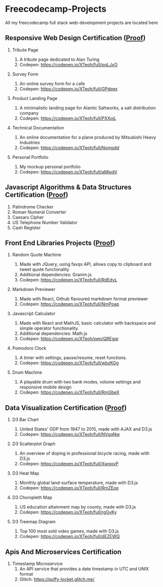 # Freecodecamp-Projects
All my freecodecamp full stack web-development projects are located here

Responsive Web Design Certification ([Proof](https://www.freecodecamp.org/certification/mrgernae/responsive-web-design))
---
1. Tribute Page
   1. A tribute page dedicated to Alan Turing
   2. Codepen: https://codepen.io/XTeoh/full/pqLJxO
  
2. Survey Form
   1. An online survey form for a cafe
   2. Codepen: https://codepen.io/XTeoh/full/GPdpex
  
3. Product Landing Page
   1. A minimalistic landing page for Alantic Saltworks, a salt distribution company
   2. Codepen: https://codepen.io/XTeoh/full/PXXojL
   
4. Technical Documentation
   1. An online documentation for a plane produced by Mitsubishi Heavy Industries
   2. Codepen: https://codepen.io/XTeoh/full/Nompdd
   
5. Personal Portfolio
   1. My mockup personal portfolio
   2. Codepen: https://codepen.io/XTeoh/full/aMjpdV
   

Javascript Algorithms & Data Structures Certification ([Proof](https://www.freecodecamp.org/certification/mrgernae/javascript-algorithms-and-data-structures))
---
1. Palindrome Checker
2. Roman Numeral Converter
3. Caesars Cipher
4. US Telephone Number Validator
5. Cash Register


Front End Libraries Projects ([Proof](https://www.freecodecamp.org/certification/mrgernae/front-end-libraries))
---
1. Random Quote Machine
   1. Made with JQuery, using favqs API, allows copy to clipboard and tweet quote functonality
   2. Additional dependencies: Granim.js
   3. Codepen: https://codepen.io/XTeoh/full/RdEdyL
   
2. Markdown Previewer
   1. Made with React, Github flavoured markdown format previewer
   2. Codepen: https://codepen.io/XTeoh/full/NmPoap
   
3. Javascript Calculator
   1. Made with React and MathJS, basic calculator with backspace and simple operator functionality.
   2. Additional dependencies: Math.js
   3. Codepen: https://codepen.io/XTeoh/pen/QREgqr
  
4. Pomodoro Clock
   1. A timer with settings, pause/resume, reset functions.
   2. Codepen: https://codepen.io/XTeoh/full/wbzKGg
   
5. Drum Machine
   1. A playable drum with two bank modes, volume settings and responsive mobile design
   2. Codepen: https://codepen.io/XTeoh/full/RmGbeX

Data Visualization Certification ([Proof](https://www.freecodecamp.org/certification/mrgernae/data-visualization))
---
1. D3 Bar Chart
   1. United States' GDP from 1947 to 2015, made with AJAX and D3.js
   2. Codepen: https://codepen.io/XTeoh/full/NVgqNw
   
2. D3 Scatterplot Graph
   1. An overview of doping in professional bicycle racing, made with D3.js
   2. Codepen: https://codepen.io/XTeoh/full/XwgovP
   
3. D3 Heat Map
   1. Monthly global land-surface temperature, made with D3.js
   2. Codepen: https://codepen.io/XTeoh/full/RmZEoe
   
4. D3 Choropleth Map
   1. US education attainment map by county, made with D3.js
   2. Codepen: https://codepen.io/XTeoh/full/rgGvKy
   
5. D3 Treemap Diagram
   1. Top 100 most sold video games, made with D3.js
   2. Codepen: https://codepen.io/XTeoh/full/dEZEWQ
   
Apis And Microservices Certification
---
1. Timestamp Microservice
   1. An API service that provides a date timestamp in UTC and UNIX format
   2. Glitch: https://puffy-locket.glitch.me/
